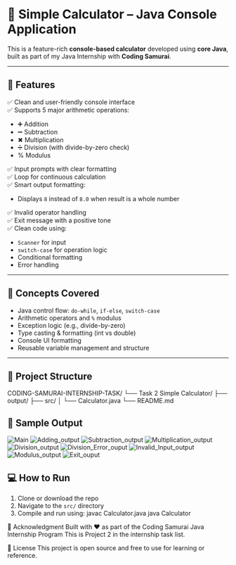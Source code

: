 # 🧮 Simple Calculator – Java Console Application

This is a feature-rich **console-based calculator** developed using **core Java**, built as part of my Java Internship with **Coding Samurai**.

---

## 🚀 Features

✅ Clean and user-friendly console interface  
✅ Supports 5 major arithmetic operations:
- ➕ Addition  
- ➖ Subtraction  
- ✖ Multiplication  
- ➗ Division (with divide-by-zero check)  
- % Modulus

✅ Input prompts with clear formatting  
✅ Loop for continuous calculation  
✅ Smart output formatting:
- Displays `8` instead of `8.0` when result is a whole number

✅ Invalid operator handling  
✅ Exit message with a positive tone  
✅ Clean code using:
- `Scanner` for input  
- `switch-case` for operation logic  
- Conditional formatting  
- Error handling

---

## 🧠 Concepts Covered

- Java control flow: `do-while`, `if-else`, `switch-case`
- Arithmetic operators and `%` modulus
- Exception logic (e.g., divide-by-zero)
- Type casting & formatting (int vs double)
- Console UI formatting
- Reusable variable management and structure

---

## 📂 Project Structure

CODING-SAMURAI-INTERNSHIP-TASK/
└── Task 2 Simple Calculator/
 ├── output/
 ├── src/
 │ └── Calculator.java
 └── README.md

## 📸 Sample Output
![Main](https://github.com/user-attachments/assets/92798283-4287-4778-8104-c1c1c6b2b521)
![Adding_output](https://github.com/user-attachments/assets/b3ad570d-e5a9-494e-9efc-7914b6a8fa3f)
![Subtraction_output](https://github.com/user-attachments/assets/8c628ed0-8165-4ce3-9176-ad57ff85bae1)
![Multiplication_output](https://github.com/user-attachments/assets/c3263834-bd48-41cc-8c24-56e2f266c33c)
![Division_output](https://github.com/user-attachments/assets/364c5600-a756-4dca-96a5-54f4db2b521e)
![Division_Error_ouput](https://github.com/user-attachments/assets/6941d2b5-b443-4046-af58-b72eb82f72d4)
![Invalid_Input_output](https://github.com/user-attachments/assets/f19482ea-e144-4131-8695-d89404eb3e62)
![Modulus_output](https://github.com/user-attachments/assets/bb27388c-4ed4-4851-bd65-7f137136bcf8)
![Exit_ouput](https://github.com/user-attachments/assets/3a88ceae-3fef-494c-9bf8-9b9512582da9)


## 💻 How to Run

1. Clone or download the repo
2. Navigate to the `src/` directory
3. Compile and run using:
    javac Calculator.java
    java Calculator

🙌 Acknowledgment
Built with ❤️ as part of the Coding Samurai Java Internship Program
This is Project 2 in the internship task list.    

📌 License
This project is open source and free to use for learning or reference.



